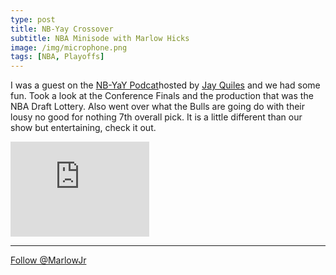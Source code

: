 ```yaml
---
type: post
title: NB-Yay Crossover
subtitle: NBA Minisode with Marlow Hicks
image: /img/microphone.png
tags: [NBA, Playoffs]
---
```


I was a guest on the [NB-YaY Podcat](https://itunes.apple.com/us/podcast/late-night-nb-yay-nba-minisode-with-marlow-hicks/id1252186048?i=1000411805418&mt=2)hosted by [Jay Quiles](https://twitter.com/Jay_Quiles) and we had some fun. Took a look at the Conference Finals and the production that was the NBA Draft Lottery.  Also went over what the Bulls are going do with their lousy no good for nothing 7th overall pick.  It is a little different than our show but entertaining, check it out. 

<iframe style="border: solid 1px #dedede;"  src="https://app.stitcher.com/splayer/f/143308/54538014" width="220" height="150" frameborder="0" scrolling="no"></iframe>

***

<a href="https://twitter.com/MarlowJr?ref_src=twsrc%5Etfw" class="twitter-follow-button" data-show-count="false">Follow @MarlowJr</a><script async src="https://platform.twitter.com/widgets.js" charset="utf-8"></script>
